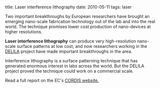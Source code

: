 title: Laser interference lithography 
date: 2010-05-11
tags: laser

Two important breakthroughs by European researchers have brought an emerging nano-scale fabrication technology out of the lab and into the real world. The technique promises lower cost production of nano-devices at higher resolutions.
<!--break-->
**Laser interference lithography** can produce very high-resolution nano-scale surface patterns at low cost, and now researchers working in the [DELILA](http://www.delila.cf.ac.uk/) project have made important breakthroughs in the area.   
    
Interference lithography is a surface patterning technique that has generated enormous interest in labs across the world. But the DELILA project proved the technique could work on a commercial scale.  
  
Read a full report on the EC's [CORDIS website.](http://cordis.europa.eu/ictresults/index.cfm?section=news&tpl=article&BrowsingType=Features&ID=91271)